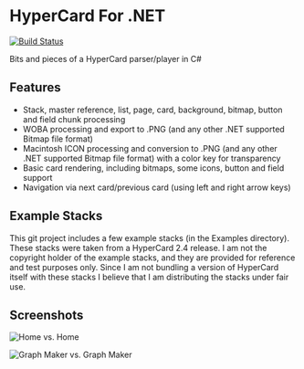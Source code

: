 # HyperCard For .NET
[![Build Status](https://travis-ci.org/giawa/hypercard4net.svg?branch=master)](https://travis-ci.org/giawa/hypercard4net)

Bits and pieces of a HyperCard parser/player in C#

## Features
* Stack, master reference, list, page, card, background, bitmap, button and field chunk processing
* WOBA processing and export to .PNG (and any other .NET supported Bitmap file format)
* Macintosh ICON processing and conversion to .PNG (and any other .NET supported Bitmap file format) with a color key for transparency
* Basic card rendering, including bitmaps, some icons, button and field support
* Navigation via next card/previous card (using left and right arrow keys)

## Example Stacks
This git project includes a few example stacks (in the Examples directory).  These stacks were taken from a HyperCard 2.4 release.  I am not the copyright holder of the example stacks, and they are provided for reference and test purposes only.  Since I am not bundling a version of HyperCard itself with these stacks I believe that I am distributing the stacks under fair use.

## Screenshots
![Home vs. Home](https://giawa.github.io/hypercard/home_vs_home.png)

![Graph Maker vs. Graph Maker](https://giawa.github.io/hypercard/colored_graph_vs_graph.png)
